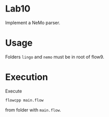 # Lab10

Implement a NeMo parser.

# Usage

Folders `lingo` and `nemo` must be in root of flow9.

# Execution

Execute

```Bash
flowcpp main.flow
```

from folder with `main.flow`.
